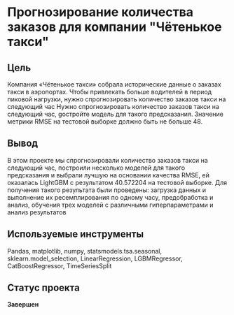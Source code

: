 # Прогнозирование количества заказов для компании "Чётенькое такси"
## Цель
Компания «Чётенькое такси» собрала исторические данные о заказах такси в аэропортах. Чтобы привлекать больше водителей в период пиковой нагрузки, нужно спрогнозировать количество заказов такси на следующий час
Нужно спрогнозировать количество заказов такси на следующий час, gостройте модель для такого предсказания. Значение метрики RMSE на тестовой выборке должно быть не больше 48.
## Вывод
В этом проекте мы спрогнозировали количество заказов такси на следующий час, построили несколько моделей для такого предсказания и выбрали лучшую на основании качества RMSE, ей оказалась LightGBM с результатом 40.572204 на тестовой выборке. Для получения такого результата были проведены: загрузка данных и выполнение их ресемплирования по одному часу, предобработка и анализ, обучения трех моделей с различными гиперпараметрами и анализ результатов
## Используемые инструменты
Pandas, matplotlib, numpy, statsmodels.tsa.seasonal, sklearn.model_selection, LinearRegression, LGBMRegressor, CatBoostRegressor, TimeSeriesSplit

## Статус проекта 
**Завершен**
